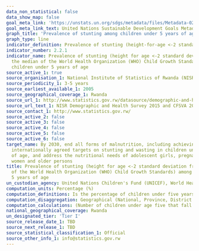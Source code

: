 ```yaml
---
data_non_statistical: false
data_show_map: false
goal_meta_link: 'https://unstats.un.org/sdgs/metadata/files/Metadata-02-02-01.pdf'
goal_meta_link_text: United Nations Sustainable Development Goals Metadata (pdf 232kB)
graph_title: 'Prevalence of stunting among children under 5 years of age'
graph_type: line
indicator_definition: Prevalence of stunting (height-for-age <-2 standard deviation from the median of the World Health Organization (WHO) Child Growth Standards) among children under 5 years of age.
indicator_number: 2.2.1
indicator_name: Prevalence of stunting (height for age <-2 standard deviation from
  the median of the World Health Organization (WHO) Child Growth Standards) among
  children under 5 years of age
source_active_1: true
source_organisation_1: National Institute of Statistics of Rwanda (NISR)and MINAGRI
source_periodicity_1: 3-5 years
source_earliest_available_1: 2005
source_geographical_coverage_1: Rwanda
source_url_1: http://www.statistics.gov.rw/datasource/demographic-and-health-survey-dhs
source_url_text_1: NISR Demographic and Health Survey 2015 and CFSVA 2018 
source_contact_1: http://www.statistics.gov.rw/
source_active_2: false
source_active_3: false
source_active_4: false
source_active_5: false
source_active_6: false
target_name: By 2030, end all forms of malnutrition, including achieving, by 2025, the
  internationally agreed targets on stunting and wasting in children under 5 years
  of age, and address the nutritional needs of adolescent girls, pregnant and lactating
  women and older persons
title: Prevalence of stunting (height for age <-2 standard deviation from the median
  of the World Health Organization (WHO) Child Growth Standards) among children under
  5 years of age
un_custodian_agency: United Nations Children's Fund (UNICEF), World Health Organization (WHO), World Bank (WB) 
computation_units: Percentage (%)
computation_definitions: Is the percentage of children under five years old whose height for age are less than minus two standard deviations from the median weight for height of the reference population ages 0–59 months
computation_disaggregation: Geographical (National, Province, District Residence (Urban & Rural), Sex, Age in months, Marital Status, education level, highest level of degree obtained, wealth quintile.
computation_calculations: (Number of children under age five that fall below minus two standard deviations from the median height for age of the 2006 WHO Child Growth Standards (moderate and severe) / total number of children under age five that were weighted)* 100
national_geographical_coverage: Rwanda
un_designated_tier: 'Tier I'
source_release_date_1: TBD
source_next_release_1: TBD
source_statistical_classification_1: Official
source_other_info_1: info@statistics.gov.rw
---
```

